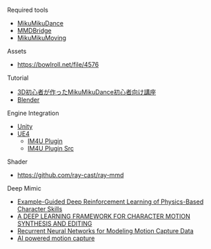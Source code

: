 Required tools
* [MikuMikuDance](http://www.geocities.jp/higuchuu4)
* [MMDBridge](https://sites.google.com/a/render.jp/mmdbridge/)
* [MikuMikuMoving](https://sites.google.com/site/mikumikumoving/)

Assets
* https://bowlroll.net/file/4576

Tutorial
* [3D初心者が作ったMikuMikuDance初心者向け講座](http://www.nicovideo.jp/mylist/7374894)
* [Blender](http://hellamerdurial.blogspot.com/2014/02/mmd-blender.html)

Engine Integration
* [Unity](https://www.slideshare.net/flashscope/mmd-unity1)
* [UE4](http://unrealengine.hatenablog.com/entry/2016/01/11/224331)
  * [IM4U Plugin](https://github.com/bm9/IM4U/tree/4.10.X)
  * [IM4U Plugin Src](https://github.com/bm9/UnrealEngine_IM4UPlugin)

Shader
* https://github.com/ray-cast/ray-mmd

Deep Mimic
* [Example-Guided Deep Reinforcement Learning of Physics-Based Character Skills](https://xbpeng.github.io/projects/DeepMimic/index.html)
* [A DEEP LEARNING FRAMEWORK FOR CHARACTER MOTION SYNTHESIS AND EDITING](http://www.gameanim.com/2016/05/22/deep-learning-framework-character-motion-synthesis-editing/)
* [Recurrent Neural Networks for Modeling Motion Capture Data](https://www.eurasip.org/Proceedings/Eusipco/Eusipco2017/wpapers/DL2.pdf)
* [AI powered motion capture](https://getrad.co/)
